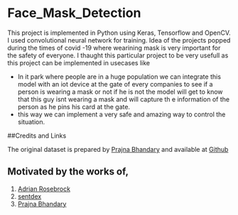 # Face_Mask_Detection

This project is implemented in Python using Keras, Tensorflow and OpenCV. I used convolutional neural network for training.
Idea of the projects popped during the times of covid -19 where wearining mask is very important for the safety of everyone.
I thaught this particular project to be very usefull as this project can be implemented in usecases like
- In it park where people are in a huge population we can integrate this model with an iot device at the gate of every companies to see
if a person is wearing a mask or not if he is not the model will get to know that this guy isnt wearing a mask and will capture th e
information of the person as he pins his card at the gate.
- this way we can implement a very safe and amazing way to control the situation.

##Credits and Links

The original dataset is prepared by [Prajna Bhandary](https://www.linkedin.com/in/prajna-bhandary-0b03a416a/) and available at [Github](https://github.com/prajnasb/observations/tree/master/experiements/data)

## Motivated by the works of,

1. [Adrian Rosebrock](https://www.pyimagesearch.com/2020/05/04/covid-19-face-mask-detector-with-opencv-keras-tensorflow-and-deep-learning/)
2. [sentdex](https://pythonprogramming.net/convolutional-neural-network-deep-learning-python-tensorflow-keras/)
3. [Prajna Bhandary](https://github.com/prajnasb/observations/tree/master/experiements/data)
